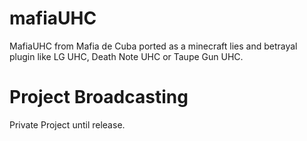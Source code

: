 # mafiaUHC
MafiaUHC from Mafia de Cuba ported as a minecraft lies and betrayal plugin like LG UHC, Death Note UHC or Taupe Gun UHC.

# Project Broadcasting
Private Project until release.
